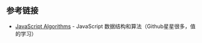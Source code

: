 ## 参考链接

- [JavaScript Algorithms](https://github.com/trekhleb/javascript-algorithms) - JavaScript 数据结构和算法（Github星星很多，值的学习）